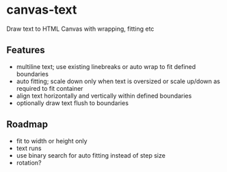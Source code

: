 # canvas-text

Draw text to HTML Canvas with wrapping, fitting etc

## Features

- multiline text; use existing linebreaks or auto wrap to fit defined boundaries
- auto fitting; scale down only when text is oversized or scale up/down as required to fit container
- align text horizontally and vertically within defined boundaries
- optionally draw text flush to boundaries

## Roadmap

- fit to width or height only
- text runs
- use binary search for auto fitting instead of step size
- rotation?
